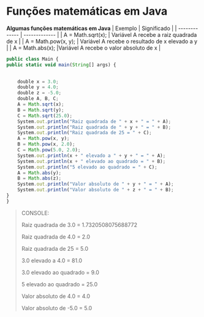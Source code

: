 # Funções matemáticas em Java
**Algumas funções matemáticas em Java**
|   Exemplo     |  Significado  |
| ------------- | ------------- |
| A = Math.sqrt(x); | Variável A recebe a raiz quadrada de x  |
| A = Math.pow(x, y);  | Variável A recebe o resultado de x elevado a y |
| A = Math.abs(x); |Variável A recebe o valor absoluto de x |


~~~Javascript
public class Main {
public static void main(String[] args) {
	

	double x = 3.0;
	double y = 4.0;
	double z = -5.0;
	double A, B, C;
	A = Math.sqrt(x);
	B = Math.sqrt(y);
	C = Math.sqrt(25.0);
	System.out.println("Raiz quadrada de " + x + " = " + A);
	System.out.println("Raiz quadrada de " + y + " = " + B);
	System.out.println("Raiz quadrada de 25 = " + C);
	A = Math.pow(x, y);
	B = Math.pow(x, 2.0);
	C = Math.pow(5.0, 2.0);
	System.out.println(x + " elevado a " + y + " = " + A);
	System.out.println(x + " elevado ao quadrado = " + B);
	System.out.println("5 elevado ao quadrado = " + C);
	A = Math.abs(y);
	B = Math.abs(z);
	System.out.println("Valor absoluto de " + y + " = " + A);
	System.out.println("Valor absoluto de " + z + " = " + B);
}
}
~~~
>CONSOLE:
>
>
>Raiz quadrada de 3.0 = 1.7320508075688772
>
>
>Raiz quadrada de 4.0 = 2.0
>
>
>Raiz quadrada de 25 = 5.0
>
>
>3.0 elevado a 4.0 = 81.0
>
>
>3.0 elevado ao quadrado = 9.0
>
>
>5 elevado ao quadrado = 25.0
>
>
>Valor absoluto de 4.0 = 4.0
>
>
>Valor absoluto de -5.0 = 5.0
